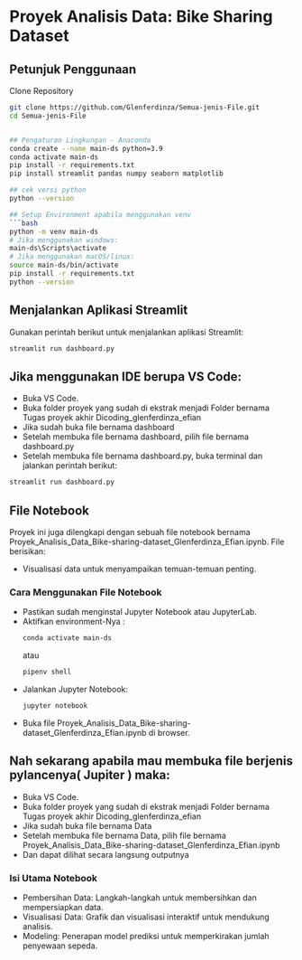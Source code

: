 # Proyek Analisis Data: Bike Sharing Dataset

## Petunjuk Penggunaan

 Clone Repository
   ```bash
   git clone https://github.com/Glenferdinza/Semua-jenis-File.git
   cd Semua-jenis-File


## Pengaturan Lingkungan - Anaconda
conda create --name main-ds python=3.9
conda activate main-ds
pip install -r requirements.txt
pip install streamlit pandas numpy seaborn matplotlib

## cek versi python
python --version

## Setup Environment apabila menggunakan venv
```bash
python -m venv main-ds
# Jika menggunakan windows:
main-ds\Scripts\activate
# Jika menggunakan macOS/linux:
source main-ds/bin/activate
pip install -r requirements.txt
python --version
```

## Menjalankan Aplikasi Streamlit
Gunakan perintah berikut untuk menjalankan aplikasi Streamlit:
```bash
streamlit run dashboard.py
```

## Jika menggunakan IDE berupa VS Code:
- Buka VS Code.
- Buka folder proyek yang sudah di ekstrak menjadi Folder bernama Tugas proyek akhir Dicoding_glenferdinza_efian
- Jika sudah buka file bernama dashboard
- Setelah membuka file bernama dashboard, pilih file bernama dashboard.py
- Setelah membuka file bernama dashboard.py, buka terminal dan jalankan perintah berikut:
```bash
streamlit run dashboard.py
```


## File Notebook
Proyek ini juga dilengkapi dengan sebuah file notebook bernama Proyek_Analisis_Data_Bike-sharing-dataset_Glenferdinza_Efian.ipynb. File berisikan:
- Visualisasi data untuk menyampaikan temuan-temuan penting.

### Cara Menggunakan File Notebook
- Pastikan sudah menginstal Jupyter Notebook atau JupyterLab.
- Aktifkan environment-Nya :
   ```bash
   conda activate main-ds
   ```
   atau
   ```bash
   pipenv shell
   ```
- Jalankan Jupyter Notebook:
   ```bash
   jupyter notebook
   ```
- Buka file Proyek_Analisis_Data_Bike-sharing-dataset_Glenferdinza_Efian.ipynb di browser.

## Nah sekarang apabila mau membuka file berjenis pylancenya( Jupiter ) maka:
- Buka VS Code.
- Buka folder proyek yang sudah di ekstrak menjadi Folder bernama Tugas proyek akhir Dicoding_glenferdinza_efian
- Jika sudah buka file bernama Data
- Setelah membuka file bernama Data, pilih file bernama Proyek_Analisis_Data_Bike-sharing-dataset_Glenferdinza_Efian.ipynb
- Dan dapat dilihat  secara langsung outputnya

### Isi Utama Notebook
- Pembersihan Data: Langkah-langkah untuk membersihkan dan mempersiapkan data.
- Visualisasi Data: Grafik dan visualisasi interaktif untuk mendukung analisis.
- Modeling: Penerapan model prediksi untuk memperkirakan jumlah penyewaan sepeda.
